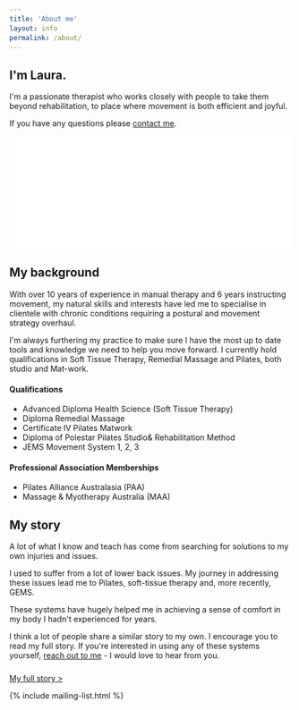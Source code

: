 ```yaml
---
title: 'About me'
layout: info
permalink: /about/
---
```


<section class="section section-splash">
  <div class="layer layer-img b-lazy" data-src="/images/section-bgs/laura-desert.jpg"></div>
  <div class="container">
    <div class="row">
      <div class="col-sm-8">
        <h2 class="section_title">I'm Laura.</h2>
        <p>I'm a passionate therapist who works closely with people to take them beyond rehabilitation, to place where movement is both efficient and joyful.</p>
        <p>If you have any questions please <a class="mailto" href="mailto:laura@ithrive.net.au">contact me</a>.</p>
        <p>
          <img src="/images/logo-splash.png" class="logo" />
        </p>
      </div>
    </div>
  </div>
</section>

<section class="section">
  <div class="container">
    <div class="row">
      <h2 class="section_title">My background</h2>
      <div class="col-sm-6">
        <p class="lead">
          With over 10 years of experience in manual therapy and 6 years instructing movement, my natural skills and interests have led me to specialise in clientele with chronic conditions requiring a postural and movement strategy overhaul.
        </p><!-- .lead -->
        <p class="lead">
          I'm always furthering my practice to make sure I have the most up to date tools and knowledge we need to help you move forward. I currently hold qualifications in Soft Tissue Therapy, Remedial Massage and Pilates, both studio and Mat-work.
        </p>
      </div>
      <div class="col-sm-5 col-sm-offset-1">
        <h4>Qualifications</h4>
        <ul>
          <li>Advanced Diploma Health Science (Soft Tissue Therapy)</li>
          <li>Diploma Remedial Massage</li>
          <li>Certificate IV Pilates Matwork</li>
          <li>Diploma of Polestar Pilates Studio& Rehabilitation Method</li>
          <li>JEMS Movement System 1, 2, 3 </li>
        </ul>
        <h4>Professional Association Memberships</h4>
        <ul>
          <li>Pilates Alliance Australasia (PAA)</li>
          <li>Massage & Myotherapy Australia (MAA)</li>
        </ul>
      </div><!-- .col-sm-8 -->
    </div><!-- .row -->
  </div><!-- .container -->
</section><!-- .section -->


<section class="section section-lightOnDark">
  <div class="layer layer-img b-lazy" data-src="/images/section-bgs/about-2.jpg"></div>
  <!-- <div class="layer layer-gradient layer-gradient-dark-reverse"></div> -->
  <div class="container">
    <div class="row">
      <div class="col-sm-6">
        <h2 class="section_title">My story</h2>
        <p class="lead">
          A lot of what I know and teach has come from searching for solutions to my own injuries and issues.
        </p>
        <p>
          I used to suffer from a lot of lower back issues. My journey in addressing these issues lead me to Pilates, soft-tissue therapy and, more recently, GEMS.
        </p>
        <p>
          These systems have hugely helped me in achieving a sense of comfort in my body I hadn't experienced for years.
        </p>
        <p>
          I think a lot of people share a similar story to my own. I encourage you to read my full story. If you're interested in using any of these systems yourself, <a class="mailto" href="mailto:laura@ithrive.net.au">reach out to me</a> - I would love to hear from you.
        </p>
        <p style="padding-top:10px;">
          <a class="btn btn-outline btn-light" href="/posts/2016/12/03/my-story.html">My full story &gt;</a>
        </p>
      </div>
    </div>
  </div>
</section>


{% include mailing-list.html %}